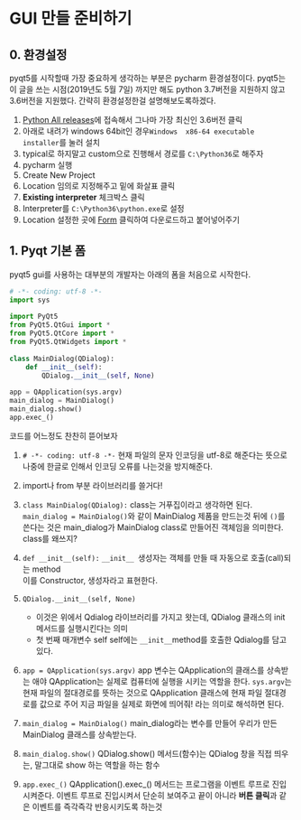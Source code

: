 # GUI 만들 준비하기

## 0. 환경설정
pyqt5를 시작할때 가장 중요하게 생각하는 부분은 pycharm 환경설정이다.
pyqt5는 이 글을 쓰는 시점(2019년도 5월 7일) 까지만 해도 
python 3.7버전을 지원하지 않고 3.6버전을 지원했다.
간략히 환경설정한걸 설명해보도록하겠다.
1. [Python All releases](https://www.python.org/downloads/)에 접속해서
그나마 가장 최신인 3.6버전 클릭
2. 아래로 내려가 windows 64bit인 경우`Windows  x86-64 executable installer`를 눌러 설치
3. typical로 하지말고 custom으로 진행해서 경로를 `C:\Python36`로 해주자
4. pycharm 실행
5. Create New Project
6. Location 임의로 지정해주고 밑에 화살표 클릭
7. **Existing interpreter** 체크박스 클릭
8. Interpreter를 `C:\Python36\python.exe`로 설정
9. Location 설정한 곳에 [Form](http://umnoni.tistory.com/attachment/cfile7.uf@99F5F4375C3DE48E1AD8A5.zip) 클릭하여 다운로드하고 붙어넣어주기

## 1. Pyqt 기본 폼
pyqt5 gui를 사용하는 대부분의 개발자는 아래의 폼을 처음으로 시작한다.

``` python
# -*- coding: utf-8 -*- 
import sys
 
import PyQt5
from PyQt5.QtGui import *
from PyQt5.QtCore import *
from PyQt5.QtWidgets import *
 
class MainDialog(QDialog):
    def __init__(self):
        QDialog.__init__(self, None)
 
app = QApplication(sys.argv)
main_dialog = MainDialog()
main_dialog.show()
app.exec_()
```
코드를 어느정도 찬찬히 뜯어보자
1. `# -*- coding: utf-8 -*-`
현재 파일의 문자 인코딩을 utf-8로 해준다는 뜻으로 나중에 한글로 인해서 인코딩 오류를 나는것을 방지해준다.
2. import나 from 부분
라이브러리를 쓸거다!
3. `class MainDialog(QDialog):`
class는 거푸집이라고 생각하면 된다.
`main_dialog = MainDialog()`와 같이 MainDialog 제품을 만드는것
뒤에 `()`를 쓴다는 것은 main_dialog가 MainDialog class로 만들어진 객체임을 의미한다.
class를 왜쓰지?
4. `def __init__(self):`
`__init__ `생성자는 객체를 만들 때 자동으로 호출(call)되는 method  
이를  Constructor, 생성자라고 표현한다.
5. `QDialog.__init__(self, None)`
	- 이것은 위에서 Qdialog 라이브러리를 가지고 왓는데, QDialog 클래스의 init 메서드를 실행시킨다는 의미
	- 첫 번째 매개변수 self
self에는 `__init__`method를 호출한 Qdialog를 담고있다.

6. `app = QApplication(sys.argv)`
app 변수는 QApplication의 클래스를 상속받는 애야
QApplication는 실제로 컴퓨터에 실행을 시키는 역할을 한다.
`sys.argv`는 현재 파일의 절대경로를 뜻하는 것으로 
QApplication 클래스에 현재 파일 절대경로를 값으로 주어 지금 파일을 실제로 화면에 띄어줘! 라는 의미로 해석하면 된다.
7. `main_dialog = MainDialog()`
main_dialog라는 변수를 만들어 우리가 만든 MainDialog 클래스를 상속받는다.
8. `main_dialog.show()`
QDialog.show() 메서드(함수)는 QDialog 창을 직접 띄우는, 말그대로 show 하는 역할을 하는 함수
9. `app.exec_()`
QApplication().exec_() 메서드는 프로그램을 이벤트 루프로 진입시켜준다.
이벤트 루프로 진입시켜서 단순히 보여주고 끝이 아니라 **버튼 클릭**과 같은 이벤트를 즉각즉각 반응시키도록 하는것 
<!--stackedit_data:
eyJoaXN0b3J5IjpbLTk5NjE2MDI4NSwtMTgwMDU2NTA0MV19
-->